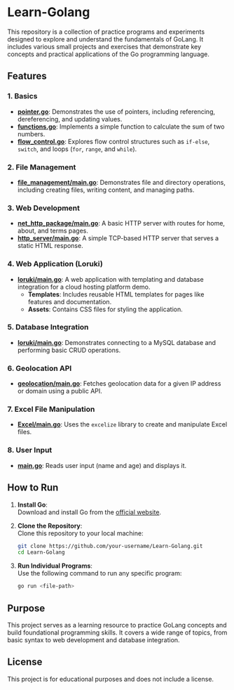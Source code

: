 # Learn-Golang

This repository is a collection of practice programs and experiments designed to explore and understand the fundamentals of GoLang. It includes various small projects and exercises that demonstrate key concepts and practical applications of the Go programming language.

## Features

### 1. Basics
- **[pointer.go](pointer.go)**: Demonstrates the use of pointers, including referencing, dereferencing, and updating values.
- **[functions.go](functions.go)**: Implements a simple function to calculate the sum of two numbers.
- **[flow_control.go](flow_control.go)**: Explores flow control structures such as `if-else`, `switch`, and loops (`for`, `range`, and `while`).

### 2. File Management
- **[file_management/main.go](file_management/main.go)**: Demonstrates file and directory operations, including creating files, writing content, and managing paths.

### 3. Web Development
- **[net_http_package/main.go](net_http_package/main.go)**: A basic HTTP server with routes for home, about, and terms pages.
- **[http_server/main.go](http_server/main.go)**: A simple TCP-based HTTP server that serves a static HTML response.

### 4. Web Application (Loruki)
- **[loruki/main.go](loruki/main.go)**: A web application with templating and database integration for a cloud hosting platform demo.
  - **Templates**: Includes reusable HTML templates for pages like features and documentation.
  - **Assets**: Contains CSS files for styling the application.

### 5. Database Integration
- **[loruki/main.go](loruki/main.go)**: Demonstrates connecting to a MySQL database and performing basic CRUD operations.

### 6. Geolocation API
- **[geolocation/main.go](geolocation/main.go)**: Fetches geolocation data for a given IP address or domain using a public API.

### 7. Excel File Manipulation
- **[Excel/main.go](Excel/main.go)**: Uses the `excelize` library to create and manipulate Excel files.

### 8. User Input
- **[main.go](main.go)**: Reads user input (name and age) and displays it.

## How to Run

1. **Install Go**:  
   Download and install Go from the [official website](https://golang.org/dl/).

2. **Clone the Repository**:  
   Clone this repository to your local machine:
   ```bash
   git clone https://github.com/your-username/Learn-Golang.git
   cd Learn-Golang
   ```

3. **Run Individual Programs**:  
   Use the following command to run any specific program:
   ```bash
   go run <file-path>
   ```

## Purpose

This project serves as a learning resource to practice GoLang concepts and build foundational programming skills. It covers a wide range of topics, from basic syntax to web development and database integration.

## License

This project is for educational purposes and does not include a license.
